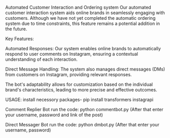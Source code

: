 Automated Customer Interaction and Ordering system
Our automated customer interaction system aids online brands in seamlessly engaging with customers. Although we have not yet completed the automatic ordering system due to time constraints, this feature remains a potential addition in the future.


Key Features:

Automated Responses: Our system enables online brands to automatically respond to user comments on Instagram, ensuring a contextual understanding of each interaction.

Direct Message Handling: The system also manages direct messages (DMs) from customers on Instagram, providing relevant responses.

The bot's adaptability allows for customization based on the individual brand's characteristics, leading to more precise and effective outcomes.


USAGE:
install necessory packages- 
pip install transformers instagrapi

Comment Replier Bot
run the code: python commentbot.py (After that enter your username, password and link of the post)

Direct Messager Bot
run the code: python dmbot.py (After that enter your username, password)
